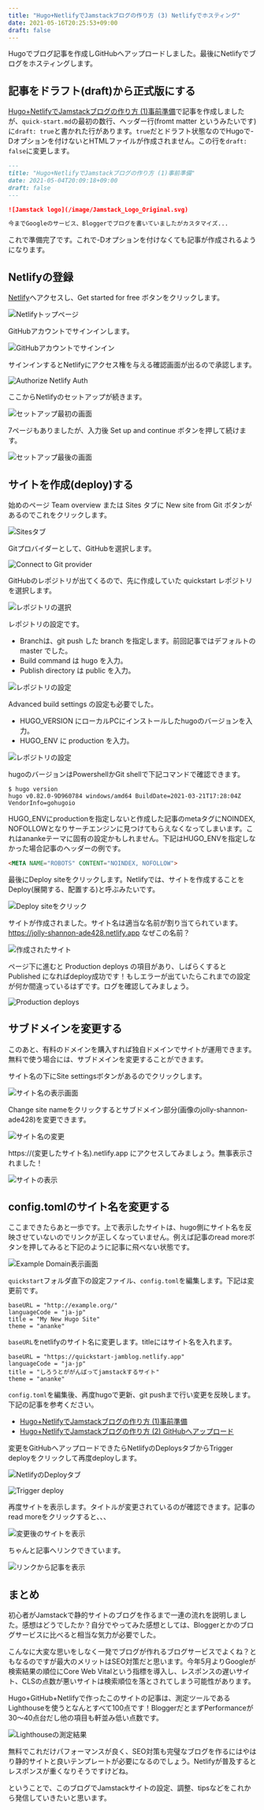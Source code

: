```yaml
---
title: "Hugo+NetlifyでJamstackブログの作り方 (3) Netlifyでホスティング"
date: 2021-05-16T20:25:53+09:00
draft: false
---
```


Hugoでブログ記事を作成しGitHubへアップロードしました。最後にNetlifyでブログをホスティングします。

## 記事をドラフト(draft)から正式版にする

[Hugo+NetlifyでJamstackブログの作り方 (1)事前準備](../quick-start/)で記事を作成しましたが、`quick-start.md`の最初の数行、ヘッダー行(fromt matter というみたいです)に`draft: true`と書かれた行があります。`true`だとドラフト状態なのでHugoで-Dオプションを付けないとHTMLファイルが作成されません。この行を`draft: false`に変更します。

```markdown
---
title: "Hugo+NetlifyでJamstackブログの作り方 (1)事前準備"
date: 2021-05-04T20:09:18+09:00
draft: false
---

![Jamstack logo](/image/Jamstack_Logo_Original.svg)

今までGoogleのサービス、Bloggerでブログを書いていましたがカスタマイズ...
```

これで準備完了です。これで-Dオプションを付けなくても記事が作成されるようになります。

## Netlifyの登録

[Netlify](https://www.netlify.com/)へアクセスし、Get started for free ボタンをクリックします。

![Netlifyトップページ](./quick-start-3_01.webp)

GitHubアカウントでサインインします。

![GitHubアカウントでサインイン](./quick-start-3_02.webp)

サインインするとNetlifyにアクセス権を与える確認画面が出るので承認します。

![Authorize Netlify Auth](./quick-start-3_04.webp)

ここからNetlifyのセットアップが続きます。

![セットアップ最初の画面](./quick-start-3_05.webp)

7ページもありましたが、入力後 Set up and continue ボタンを押して続けます。

![セットアップ最後の画面](./quick-start-3_06.webp)

## サイトを作成(deploy)する

始めのページ Team overview または Sites タブに New site from Git ボタンがあるのでこれをクリックします。

![Sitesタブ](./quick-start-3_07.webp)

Gitプロバイダーとして、GitHubを選択します。

![Connect to Git provider](./quick-start-3_08.webp)

GitHubのレポジトリが出てくるので、先に作成していた quickstart レポジトリを選択します。

![レポジトリの選択](./quick-start-3_09.webp)

レポジトリの設定です。

* Branchは、git push した branch を指定します。前回記事ではデフォルトの master でした。
* Build command は hugo を入力。
* Publish directory は public を入力。

![レポジトリの設定](./quick-start-3_10.webp)

Advanced build settings の設定も必要でした。

* HUGO\_VERSION にローカルPCにインストールしたhugoのバージョンを入力。
* HUGO\_ENV に production を入力。

![レポジトリの設定](./quick-start-3_11.webp)

hugoのバージョンはPowershellかGit shellで下記コマンドで確認できます。

```shell
$ hugo version
hugo v0.82.0-9D960784 windows/amd64 BuildDate=2021-03-21T17:28:04Z VendorInfo=gohugoio
```

HUGO\_ENVにproductionを指定しないと作成した記事のmetaタグにNOINDEX, NOFOLLOWとなりサーチエンジンに見つけてもらえなくなってしまいます。これはanankeテーマに固有の設定かもしれません。下記はHUGO\_ENVを指定しなかった場合記事のヘッダーの例です。

```html
<META NAME="ROBOTS" CONTENT="NOINDEX, NOFOLLOW">
```

最後にDeploy siteをクリックします。Netlifyでは、サイトを作成することをDeploy(展開する、配置する)と呼ぶみたいです。

![Deploy siteをクリック](./quick-start-3_12.webp)

サイトが作成されました。サイト名は適当な名前が割り当てられています。https://jolly-shannon-ade428.netlify.app なぜこの名前？

![作成されたサイト](./quick-start-3_13.webp)

ページ下に進むと Production deploys の項目があり、しばらくすると Published になればdeploy成功です！もしエラーが出ていたらこれまでの設定が何か間違っているはずです。ログを確認してみましょう。

![Production deploys](./quick-start-3_14.webp)

## サブドメインを変更する

このあと、有料のドメインを購入すれば独自ドメインでサイトが運用できます。無料で使う場合には、サブドメインを変更することができます。

サイト名の下にSite settingsボタンがあるのでクリックします。

![サイト名の表示画面](./quick-start-3_15.webp)

Change site nameをクリックするとサブドメイン部分(画像のjolly-shannon-ade428)を変更できます。

![サイト名の変更](./quick-start-3_16.webp)

https://(変更したサイト名).netlify.app にアクセスしてみましょう。無事表示されました！

![サイトの表示](./quick-start-3_17.webp)

## config.tomlのサイト名を変更する

ここまできたらあと一歩です。上で表示したサイトは、hugo側にサイト名を反映させていないのでリンクが正しくなっていません。例えば記事のread moreボタンを押してみると下記のように記事に飛べない状態です。

![Example Domain表示画面](./quick-start-3_18.webp)

`quickstart`フォルダ直下の設定ファイル、`config.toml`を編集します。下記は変更前です。

```
baseURL = "http://example.org/"
languageCode = "ja-jp"
title = "My New Hugo Site"
theme = "ananke"
```

`baseURL`をnetlifyのサイト名に変更します。titleにはサイト名を入れます。

```
baseURL = "https://quickstart-jamblog.netlify.app"
languageCode = "ja-jp"
title = "しろうとががんばってjamstackするサイト"
theme = "ananke"
```

`config.toml`を編集後、再度hugoで更新、git pushまで行い変更を反映します。下記の記事を参考ください。

* [Hugo+NetlifyでJamstackブログの作り方 (1)事前準備](../quick-start/)
* [Hugo+NetlifyでJamstackブログの作り方 (2) GitHubへアップロード](../quick-start-2)

変更をGitHubへアップロードできたらNetlifyのDeploysタブからTrigger deployをクリックして再度deployします。

![NetlifyのDeployタブ](./quick-start-3_19.webp)

![Trigger deploy](./quick-start-3_20.webp)

再度サイトを表示します。タイトルが変更されているのが確認できます。記事のread moreをクリックすると、、、

![変更後のサイトを表示](./quick-start-3_21.webp)

ちゃんと記事へリンクできています。

![リンクから記事を表示](./quick-start-3_22.webp)

## まとめ

初心者がJamstackで静的サイトのブログを作るまで一連の流れを説明しました。感想はどうでしたか？自分でやってみた感想としては、Bloggerとかのブログサービスに比べると相当な気力が必要でした。

こんなに大変な思いをしなく一発でブログが作れるブログサービスでよくね？ともなるのですが最大のメリットはSEO対策だと思います。今年5月よりGoogleが検索結果の順位にCore Web Vitalという指標を導入し、レスポンスの遅いサイト、CLSの点数が悪いサイトは検索順位を落とされてしまう可能性があります。

Hugo+GitHub+Netlifyで作ったこのサイトの記事は、測定ツールであるLighthouseを使うとなんとすべて100点です！BloggerだとまずPerformanceが30～40点台だし他の項目も軒並み低い点数です。

![Lighthouseの測定結果](./quick-start-3_23.webp)

無料でこれだけパフォーマンスが良く、SEO対策も完璧なブログを作るにはやはり静的サイトと良いテンプレートが必要になるのでしょう。Netlifyが普及するとレスポンスが重くなりそうですけどね。

ということで、このブログでJamstackサイトの設定、調整、tipsなどをこれから発信していきたいと思います。
